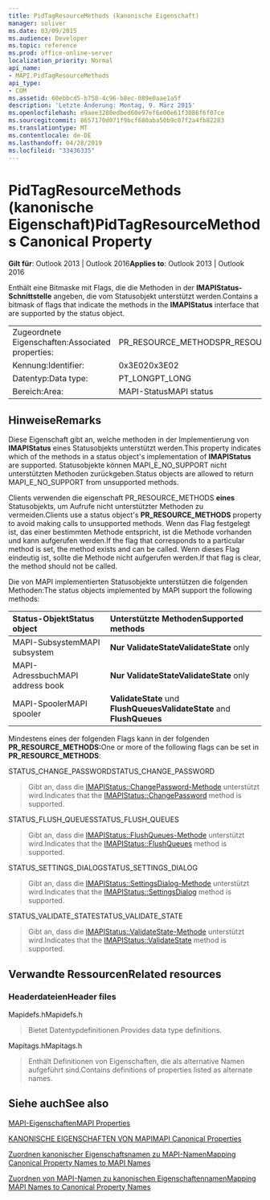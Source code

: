```yaml
---
title: PidTagResourceMethods (kanonische Eigenschaft)
manager: soliver
ms.date: 03/09/2015
ms.audience: Developer
ms.topic: reference
ms.prod: office-online-server
localization_priority: Normal
api_name:
- MAPI.PidTagResourceMethods
api_type:
- COM
ms.assetid: 60ebbcd5-b758-4c96-b8ec-089e0aae1a5f
description: 'Letzte Änderung: Montag, 9. März 2015'
ms.openlocfilehash: e9aee3280edbed60e97ef6e00e61f3086f6f07ce
ms.sourcegitcommit: 8657170d071f9bcf680aba50b9c07f2a4fb82283
ms.translationtype: MT
ms.contentlocale: de-DE
ms.lasthandoff: 04/28/2019
ms.locfileid: "33436335"
---
```

# <a name="pidtagresourcemethods-canonical-property"></a><span data-ttu-id="bff24-103">PidTagResourceMethods (kanonische Eigenschaft)</span><span class="sxs-lookup"><span data-stu-id="bff24-103">PidTagResourceMethods Canonical Property</span></span>

  
  
<span data-ttu-id="bff24-104">**Gilt für**: Outlook 2013 | Outlook 2016</span><span class="sxs-lookup"><span data-stu-id="bff24-104">**Applies to**: Outlook 2013 | Outlook 2016</span></span> 
  
<span data-ttu-id="bff24-105">Enthält eine Bitmaske mit Flags, die die Methoden in der **IMAPIStatus-Schnittstelle** angeben, die vom Statusobjekt unterstützt werden.</span><span class="sxs-lookup"><span data-stu-id="bff24-105">Contains a bitmask of flags that indicate the methods in the **IMAPIStatus** interface that are supported by the status object.</span></span> 
  
|||
|:-----|:-----|
|<span data-ttu-id="bff24-106">Zugeordnete Eigenschaften:</span><span class="sxs-lookup"><span data-stu-id="bff24-106">Associated properties:</span></span>  <br/> |<span data-ttu-id="bff24-107">PR_RESOURCE_METHODS</span><span class="sxs-lookup"><span data-stu-id="bff24-107">PR_RESOURCE_METHODS</span></span>  <br/> |
|<span data-ttu-id="bff24-108">Kennung:</span><span class="sxs-lookup"><span data-stu-id="bff24-108">Identifier:</span></span>  <br/> |<span data-ttu-id="bff24-109">0x3E02</span><span class="sxs-lookup"><span data-stu-id="bff24-109">0x3E02</span></span>  <br/> |
|<span data-ttu-id="bff24-110">Datentyp:</span><span class="sxs-lookup"><span data-stu-id="bff24-110">Data type:</span></span>  <br/> |<span data-ttu-id="bff24-111">PT_LONG</span><span class="sxs-lookup"><span data-stu-id="bff24-111">PT_LONG</span></span>  <br/> |
|<span data-ttu-id="bff24-112">Bereich:</span><span class="sxs-lookup"><span data-stu-id="bff24-112">Area:</span></span>  <br/> |<span data-ttu-id="bff24-113">MAPI-Status</span><span class="sxs-lookup"><span data-stu-id="bff24-113">MAPI status</span></span>  <br/> |
   
## <a name="remarks"></a><span data-ttu-id="bff24-114">Hinweise</span><span class="sxs-lookup"><span data-stu-id="bff24-114">Remarks</span></span>

<span data-ttu-id="bff24-115">Diese Eigenschaft gibt an, welche methoden in der Implementierung von **IMAPIStatus** eines Statusobjekts unterstützt werden.</span><span class="sxs-lookup"><span data-stu-id="bff24-115">This property indicates which of the methods in a status object's implementation of **IMAPIStatus** are supported.</span></span> <span data-ttu-id="bff24-116">Statusobjekte können MAPI_E_NO_SUPPORT nicht unterstützten Methoden zurückgeben.</span><span class="sxs-lookup"><span data-stu-id="bff24-116">Status objects are allowed to return MAPI_E_NO_SUPPORT from unsupported methods.</span></span> 
  
<span data-ttu-id="bff24-117">Clients verwenden die eigenschaft PR_RESOURCE_METHODS **eines** Statusobjekts, um Aufrufe nicht unterstützter Methoden zu vermeiden.</span><span class="sxs-lookup"><span data-stu-id="bff24-117">Clients use a status object's **PR_RESOURCE_METHODS** property to avoid making calls to unsupported methods.</span></span> <span data-ttu-id="bff24-118">Wenn das Flag festgelegt ist, das einer bestimmten Methode entspricht, ist die Methode vorhanden und kann aufgerufen werden.</span><span class="sxs-lookup"><span data-stu-id="bff24-118">If the flag that corresponds to a particular method is set, the method exists and can be called.</span></span> <span data-ttu-id="bff24-119">Wenn dieses Flag eindeutig ist, sollte die Methode nicht aufgerufen werden.</span><span class="sxs-lookup"><span data-stu-id="bff24-119">If that flag is clear, the method should not be called.</span></span> 
  
<span data-ttu-id="bff24-120">Die von MAPI implementierten Statusobjekte unterstützen die folgenden Methoden:</span><span class="sxs-lookup"><span data-stu-id="bff24-120">The status objects implemented by MAPI support the following methods:</span></span>
  
|<span data-ttu-id="bff24-121">**Status-Objekt**</span><span class="sxs-lookup"><span data-stu-id="bff24-121">**Status object**</span></span>|<span data-ttu-id="bff24-122">**Unterstützte Methoden**</span><span class="sxs-lookup"><span data-stu-id="bff24-122">**Supported methods**</span></span>|
|:-----|:-----|
|<span data-ttu-id="bff24-123">MAPI-Subsystem</span><span class="sxs-lookup"><span data-stu-id="bff24-123">MAPI subsystem</span></span>  <br/> |<span data-ttu-id="bff24-124">**Nur ValidateState**</span><span class="sxs-lookup"><span data-stu-id="bff24-124">**ValidateState** only</span></span>  <br/> |
|<span data-ttu-id="bff24-125">MAPI-Adressbuch</span><span class="sxs-lookup"><span data-stu-id="bff24-125">MAPI address book</span></span>  <br/> |<span data-ttu-id="bff24-126">**Nur ValidateState**</span><span class="sxs-lookup"><span data-stu-id="bff24-126">**ValidateState** only</span></span>  <br/> |
|<span data-ttu-id="bff24-127">MAPI-Spooler</span><span class="sxs-lookup"><span data-stu-id="bff24-127">MAPI spooler</span></span>  <br/> |<span data-ttu-id="bff24-128">**ValidateState** und **FlushQueues**</span><span class="sxs-lookup"><span data-stu-id="bff24-128">**ValidateState** and **FlushQueues**</span></span> <br/> |
   
<span data-ttu-id="bff24-129">Mindestens eines der folgenden Flags kann in der folgenden **PR_RESOURCE_METHODS:**</span><span class="sxs-lookup"><span data-stu-id="bff24-129">One or more of the following flags can be set in **PR_RESOURCE_METHODS**:</span></span>
  
<span data-ttu-id="bff24-130">STATUS_CHANGE_PASSWORD</span><span class="sxs-lookup"><span data-stu-id="bff24-130">STATUS_CHANGE_PASSWORD</span></span> 
  
> <span data-ttu-id="bff24-131">Gibt an, dass die [IMAPIStatus::ChangePassword-Methode](imapistatus-changepassword.md) unterstützt wird.</span><span class="sxs-lookup"><span data-stu-id="bff24-131">Indicates that the [IMAPIStatus::ChangePassword](imapistatus-changepassword.md) method is supported.</span></span> 
    
<span data-ttu-id="bff24-132">STATUS_FLUSH_QUEUES</span><span class="sxs-lookup"><span data-stu-id="bff24-132">STATUS_FLUSH_QUEUES</span></span> 
  
> <span data-ttu-id="bff24-133">Gibt an, dass die [IMAPIStatus::FlushQueues-Methode](imapistatus-flushqueues.md) unterstützt wird.</span><span class="sxs-lookup"><span data-stu-id="bff24-133">Indicates that the [IMAPIStatus::FlushQueues](imapistatus-flushqueues.md) method is supported.</span></span> 
    
<span data-ttu-id="bff24-134">STATUS_SETTINGS_DIALOG</span><span class="sxs-lookup"><span data-stu-id="bff24-134">STATUS_SETTINGS_DIALOG</span></span> 
  
> <span data-ttu-id="bff24-135">Gibt an, dass die [IMAPIStatus::SettingsDialog-Methode](imapistatus-settingsdialog.md) unterstützt wird.</span><span class="sxs-lookup"><span data-stu-id="bff24-135">Indicates that the [IMAPIStatus::SettingsDialog](imapistatus-settingsdialog.md) method is supported.</span></span> 
    
<span data-ttu-id="bff24-136">STATUS_VALIDATE_STATE</span><span class="sxs-lookup"><span data-stu-id="bff24-136">STATUS_VALIDATE_STATE</span></span> 
  
> <span data-ttu-id="bff24-137">Gibt an, dass die [IMAPIStatus::ValidateState-Methode](imapistatus-validatestate.md) unterstützt wird.</span><span class="sxs-lookup"><span data-stu-id="bff24-137">Indicates that the [IMAPIStatus::ValidateState](imapistatus-validatestate.md) method is supported.</span></span> 
    
## <a name="related-resources"></a><span data-ttu-id="bff24-138">Verwandte Ressourcen</span><span class="sxs-lookup"><span data-stu-id="bff24-138">Related resources</span></span>

### <a name="header-files"></a><span data-ttu-id="bff24-139">Headerdateien</span><span class="sxs-lookup"><span data-stu-id="bff24-139">Header files</span></span>

<span data-ttu-id="bff24-140">Mapidefs.h</span><span class="sxs-lookup"><span data-stu-id="bff24-140">Mapidefs.h</span></span>
  
> <span data-ttu-id="bff24-141">Bietet Datentypdefinitionen.</span><span class="sxs-lookup"><span data-stu-id="bff24-141">Provides data type definitions.</span></span>
    
<span data-ttu-id="bff24-142">Mapitags.h</span><span class="sxs-lookup"><span data-stu-id="bff24-142">Mapitags.h</span></span>
  
> <span data-ttu-id="bff24-143">Enthält Definitionen von Eigenschaften, die als alternative Namen aufgeführt sind.</span><span class="sxs-lookup"><span data-stu-id="bff24-143">Contains definitions of properties listed as alternate names.</span></span>
    
## <a name="see-also"></a><span data-ttu-id="bff24-144">Siehe auch</span><span class="sxs-lookup"><span data-stu-id="bff24-144">See also</span></span>



[<span data-ttu-id="bff24-145">MAPI-Eigenschaften</span><span class="sxs-lookup"><span data-stu-id="bff24-145">MAPI Properties</span></span>](mapi-properties.md)
  
[<span data-ttu-id="bff24-146">KANONISCHE EIGENSCHAFTEN VON MAPI</span><span class="sxs-lookup"><span data-stu-id="bff24-146">MAPI Canonical Properties</span></span>](mapi-canonical-properties.md)
  
[<span data-ttu-id="bff24-147">Zuordnen kanonischer Eigenschaftsnamen zu MAPI-Namen</span><span class="sxs-lookup"><span data-stu-id="bff24-147">Mapping Canonical Property Names to MAPI Names</span></span>](mapping-canonical-property-names-to-mapi-names.md)
  
[<span data-ttu-id="bff24-148">Zuordnen von MAPI-Namen zu kanonischen Eigenschaftennamen</span><span class="sxs-lookup"><span data-stu-id="bff24-148">Mapping MAPI Names to Canonical Property Names</span></span>](mapping-mapi-names-to-canonical-property-names.md)

